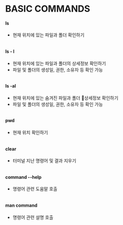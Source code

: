 # BASIC COMMANDS
#### ls
- 현재 위치에 있는 파일과 폴더 확인하기
``` bash
```
#### ls - l
- 현재 위치에 있는 파일과 폴더의 상세정보 확인하기
- 파일 및 폴더의 생성일, 권한, 소유자 등 확인 가능
``` bash
```
#### ls -al
- 현재 위치에 있는 숨겨진 파일과 폴더 상세정보 확인하기
- 파일 및 폴더의 생성일, 권한, 소유자 등 확인 가능
``` bash
```
#### pwd
- 현재 위치 확인하기
``` bash
```
#### clear
- 터미널 지난 명령어 및 결과 지우기
``` bash
```
#### command --help
- 명령어 관련 도움말 호출
``` bash
```
#### man command
- 명령어 관련 설명 호출
``` bash
```
